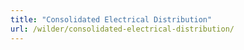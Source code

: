 ```yaml
---
title: "Consolidated Electrical Distribution"
url: /wilder/consolidated-electrical-distribution/
---
```

